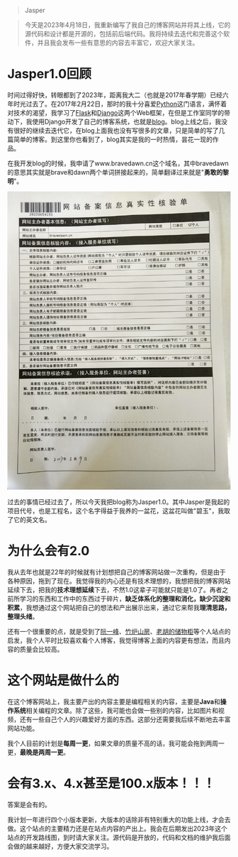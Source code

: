 > Jasper

> 今天是2023年4月18日，我重新编写了我自己的博客网站并将其上线，它的源代码和设计都是开源的，包括前后端代码。我将持续去迭代和完善这个软件，并且我会发布一些有意思的内容去丰富它，欢迎大家关注。

# Jasper1.0回顾

时间过得好快，转眼都到了2023年，距离我大二（也就是2017年春学期）已经六年时光过去了。在2017年2月22日，那时的我十分喜爱[Python](https://www.python.org/)这门语言，满怀着对技术的渴望，我学习了[Flask](https://flask.palletsprojects.com/en/2.2.x/)和[Django](https://www.djangoproject.com/)这两个Web框架，在但是工作室同学的带动下，我使用Django开发了自己的博客系统，也就是[blog](https://github.com/depers/blog)。blog上线之后，我没有很好的继续去迭代它，在blog上面我也没有写很多的文章，只是简单的写了几篇简单的博客。到这里你也看到了，blog其实是我的一时热情，昙花一现的作品。

在我开发blog的时候，我申请了www.bravedawn.cn这个域名，其中bravedawn的意思其实就是brave和dawn两个单词拼接起来的，简单翻译过来就是"**勇敢的黎明**"。

![网站备案照片](../../assert/网站备案.jpeg)

过去的事情已经过去了，所以今天我把blog称为Jasper1.0。其中Jasper是我起的项目代号，也是工程名，这个名字得益于我养的一盆花，这盆花叫做"碧玉"，我取了它的英文名。

# 为什么会有2.0

我从去年也就是22年的时候就有计划想把自己的博客网站做一次重构，但是由于各种原因，拖到了现在。我觉得我的内心还是有技术理想的，我想把我的博客网站延续下去，把我的**技术理想延续**下去，不然1.0这辈子可能就只能是1.0了。再者之前所学习的东西和工作中的东西过于碎片，**缺乏体系化的整理和消化，缺少沉淀和积累**，我想通过这个网站把自己的想法和产出展示出来，通过它来帮我**理清思路，整理头绪**。

还有一个很重要的点，就是受到了[阮一峰](https://www.ruanyifeng.com/home.html)、[竹炉山房](https://synyan.cn/t/)、[老胡的储物柜](https://www.howie6879.com/)等个人站点的启发，我个人平时比较喜欢看个人博客，我觉得博客上面的内容更有想法，而且内容的质量会比较高。

# 这个网站是做什么的

在这个博客网站上，我主要产出的内容主要是编程相关的内容，主要是**Java**和**操作系统**相关编程的文章。除了这些，我可能也会做一些别的内容，比如图片和视频，还有一些自己个人的兴趣爱好方面的东西。这部分还需要我后续不断地去丰富网站功能。

我个人目前的计划是**每周一更**，如果文章的质量不高的话，我可能会拖到两周一更，**最晚是两周一更**。

# 会有3.x、4.x甚至是100.x版本！！！

答案是会有的。

我计划一年进行四个小版本更新，大版本的话除非有特别重大的功能上线，才会去做。这个站点的主要精力还是在站点内容的产出上。我会在后期发出2023年这个站点的开发路线图，到时请大家关注。源代码是开放的，代码和文档的维护我后面会做的越来越好，方便大家交流学习。